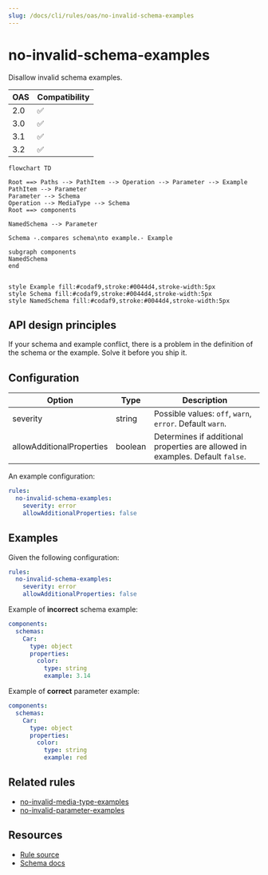 ```yaml
---
slug: /docs/cli/rules/oas/no-invalid-schema-examples
---
```


# no-invalid-schema-examples

Disallow invalid schema examples.

| OAS | Compatibility |
| --- | ------------- |
| 2.0 | ✅            |
| 3.0 | ✅            |
| 3.1 | ✅            |
| 3.2 | ✅            |

```mermaid
flowchart TD

Root ==> Paths --> PathItem --> Operation --> Parameter --> Example
PathItem --> Parameter
Parameter --> Schema
Operation --> MediaType --> Schema
Root ==> components

NamedSchema --> Parameter

Schema -.compares schema\nto example.- Example

subgraph components
NamedSchema
end


style Example fill:#codaf9,stroke:#0044d4,stroke-width:5px
style Schema fill:#codaf9,stroke:#0044d4,stroke-width:5px
style NamedSchema fill:#codaf9,stroke:#0044d4,stroke-width:5px
```

## API design principles

If your schema and example conflict, there is a problem in the definition of the schema or the example.
Solve it before you ship it.

## Configuration

| Option                    | Type    | Description                                                                   |
| ------------------------- | ------- | ----------------------------------------------------------------------------- |
| severity                  | string  | Possible values: `off`, `warn`, `error`. Default `warn`.                      |
| allowAdditionalProperties | boolean | Determines if additional properties are allowed in examples. Default `false`. |

An example configuration:

```yaml
rules:
  no-invalid-schema-examples:
    severity: error
    allowAdditionalProperties: false
```

## Examples

Given the following configuration:

```yaml
rules:
  no-invalid-schema-examples:
    severity: error
    allowAdditionalProperties: false
```

Example of **incorrect** schema example:

```yaml
components:
  schemas:
    Car:
      type: object
      properties:
        color:
          type: string
          example: 3.14
```

Example of **correct** parameter example:

```yaml
components:
  schemas:
    Car:
      type: object
      properties:
        color:
          type: string
          example: red
```

## Related rules

- [no-invalid-media-type-examples](./no-invalid-media-type-examples.md)
- [no-invalid-parameter-examples](./no-invalid-parameter-examples.md)

## Resources

- [Rule source](https://github.com/Redocly/redocly-cli/blob/main/packages/core/src/rules/common/no-invalid-schema-examples.ts)
- [Schema docs](https://redocly.com/docs/openapi-visual-reference/schemas/)
